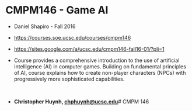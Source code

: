 # CMPM146 - Game AI
- Daniel Shapiro - Fall 2016
- https://courses.soe.ucsc.edu/courses/cmpm146
- https://sites.google.com/a/ucsc.edu/cmpm146-fall16-01/?pli=1

- Course provides a comprehensive introduction to the use of artificial intelligence (AI) in computer games. Building on fundamental principles of AI, course explains how to create non-player characters (NPCs) with progressively more sophisticated capabilities.

<br/>

- **Christopher Huynh, chphuynh@ucsc.edu**# CMPM 146
